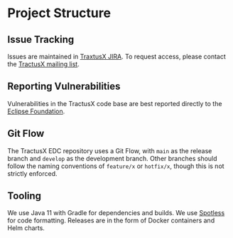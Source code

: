 # Project Structure

## Issue Tracking

Issues are maintained in [TraxtusX JIRA](https://github.com/eclipse-tractusx/tractusx-edc/blob/main/SECURITY.md).
To request access, please contact the [TractusX mailing list](https://accounts.eclipse.org/mailing-list/tractusx-dev).

## Reporting Vulnerabilities

Vulnerabilities in the TractusX code base are best reported directly to the
[Eclipse Foundation](https://www.eclipse.org/security/).

## Git Flow

The TractusX EDC repository uses a Git Flow, with `main` as the release branch and `develop` as the development branch.
Other branches should follow the naming conventions of `feature/x` or `hotfix/x`, though this is not strictly enforced.

## Tooling

We use Java 11 with Gradle for dependencies and builds.
We use [Spotless](https://github.com/diffplug/spotless) for code formatting.
Releases are in the form of Docker containers and Helm charts.
